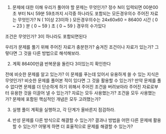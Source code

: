 1. 문제에 대한 이해
우리가 풀어야 할 문제는 무엇인가?
    정수 N이 입력되면 00분00초 부터 N시 59분 59초까지 시각중 하나라도 포함되는 모든경우의수
주어진 자료는 무엇인가?
    N ( 1이상 23이하 )
    모든경우의수는 24x60x60 = 86400
      시간 ( 0 ~ 23 ) 분 ( 0 ~ 59 ) 초 ( 0 ~ 59 ) 경우의 수가있다

조건은 무엇인가?
    3이 하나라도 포함되면된다

우리가 문제를 풀기 위해 주어진 자료가 충분한가?
숨겨진 조건이나 자료가 있는가? 그렇다면 그 것을 다른 방법으로 해석해보라.

2. 계획
86400만큼 반복문을 돌린다
3이있는지 확인한다

전에 비슷한 문제를 알고 있는가?
이 문제를 푸는데 있어서 유용하게 쓸 수 있는 지식은 무엇인가?
비슷한 문제를 풀어본 적이 있다면 그 것을 활용할 수 있는가?
만약 문제를 풀 수 없다면 문제를 더 단순하게 하기 위해서 주어진 조건을 버려보아라
주어진 자료로부터 유용한 것을 이끌어 낼 수 있는가?
자료는 모두 사용했는가?
조건을 모두 사용했는가?
문제에 포함된 핵심적인 개념은 모두 고려했는가?

3. 실행
풀이 계획을 실행하고, 각 단계가 올바른지 점검하라.

4. 반성
문제를 다른 방식으로 해결할 수 있는가?
결과나 방법을 어떤 다른 문제에 활용할 수 있는가?
어떻게 하면 더 효율적으로 문제를 해결할 수 있는가?
